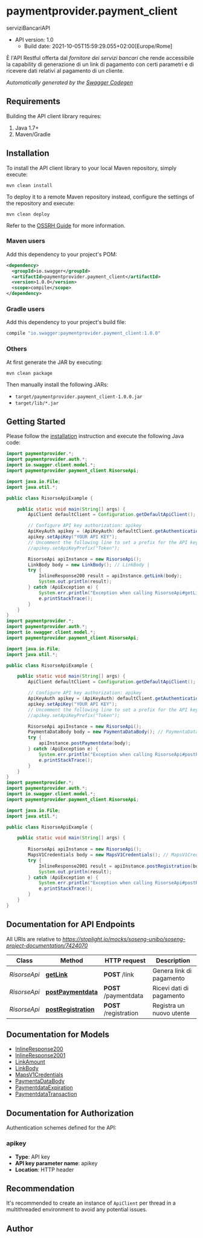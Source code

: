# paymentprovider.payment_client

serviziBancariAPI
- API version: 1.0
  - Build date: 2021-10-05T15:59:29.055+02:00[Europe/Rome]

È l'API Restful offerta dal *fornitore dei servizi bancari* che rende accessibile la capability di generazione di un link di pagamento con certi parametri e di ricevere dati relativi al pagamento di un cliente.


*Automatically generated by the [Swagger Codegen](https://github.com/swagger-api/swagger-codegen)*


## Requirements

Building the API client library requires:
1. Java 1.7+
2. Maven/Gradle

## Installation

To install the API client library to your local Maven repository, simply execute:

```shell
mvn clean install
```

To deploy it to a remote Maven repository instead, configure the settings of the repository and execute:

```shell
mvn clean deploy
```

Refer to the [OSSRH Guide](http://central.sonatype.org/pages/ossrh-guide.html) for more information.

### Maven users

Add this dependency to your project's POM:

```xml
<dependency>
  <groupId>io.swagger</groupId>
  <artifactId>paymentprovider.payment_client</artifactId>
  <version>1.0.0</version>
  <scope>compile</scope>
</dependency>
```

### Gradle users

Add this dependency to your project's build file:

```groovy
compile "io.swagger:paymentprovider.payment_client:1.0.0"
```

### Others

At first generate the JAR by executing:

```shell
mvn clean package
```

Then manually install the following JARs:

* `target/paymentprovider.payment_client-1.0.0.jar`
* `target/lib/*.jar`

## Getting Started

Please follow the [installation](#installation) instruction and execute the following Java code:

```java
import paymentprovider.*;
import paymentprovider.auth.*;
import io.swagger.client.model.*;
import paymentprovider.payment_client.RisorseApi;

import java.io.File;
import java.util.*;

public class RisorseApiExample {

    public static void main(String[] args) {
        ApiClient defaultClient = Configuration.getDefaultApiClient();

        // Configure API key authorization: apikey
        ApiKeyAuth apikey = (ApiKeyAuth) defaultClient.getAuthentication("apikey");
        apikey.setApiKey("YOUR API KEY");
        // Uncomment the following line to set a prefix for the API key, e.g. "Token" (defaults to null)
        //apikey.setApiKeyPrefix("Token");

        RisorseApi apiInstance = new RisorseApi();
        LinkBody body = new LinkBody(); // LinkBody | 
        try {
            InlineResponse200 result = apiInstance.getLink(body);
            System.out.println(result);
        } catch (ApiException e) {
            System.err.println("Exception when calling RisorseApi#getLink");
            e.printStackTrace();
        }
    }
}
import paymentprovider.*;
import paymentprovider.auth.*;
import io.swagger.client.model.*;
import paymentprovider.payment_client.RisorseApi;

import java.io.File;
import java.util.*;

public class RisorseApiExample {

    public static void main(String[] args) {
        ApiClient defaultClient = Configuration.getDefaultApiClient();

        // Configure API key authorization: apikey
        ApiKeyAuth apikey = (ApiKeyAuth) defaultClient.getAuthentication("apikey");
        apikey.setApiKey("YOUR API KEY");
        // Uncomment the following line to set a prefix for the API key, e.g. "Token" (defaults to null)
        //apikey.setApiKeyPrefix("Token");

        RisorseApi apiInstance = new RisorseApi();
        PaymentaDataBody body = new PaymentaDataBody(); // PaymentaDataBody | 
        try {
            apiInstance.postPaymentdata(body);
        } catch (ApiException e) {
            System.err.println("Exception when calling RisorseApi#postPaymentdata");
            e.printStackTrace();
        }
    }
}
import paymentprovider.*;
import paymentprovider.auth.*;
import io.swagger.client.model.*;
import paymentprovider.payment_client.RisorseApi;

import java.io.File;
import java.util.*;

public class RisorseApiExample {

    public static void main(String[] args) {
        
        RisorseApi apiInstance = new RisorseApi();
        MapsV1Credentials body = new MapsV1Credentials(); // MapsV1Credentials | 
        try {
            InlineResponse2001 result = apiInstance.postRegistration(body);
            System.out.println(result);
        } catch (ApiException e) {
            System.err.println("Exception when calling RisorseApi#postRegistration");
            e.printStackTrace();
        }
    }
}
```

## Documentation for API Endpoints

All URIs are relative to *https://stoplight.io/mocks/soseng-unibo/soseng-project-documentation/7424070*

Class | Method | HTTP request | Description
------------ | ------------- | ------------- | -------------
*RisorseApi* | [**getLink**](docs/RisorseApi.md#getLink) | **POST** /link | Genera link di pagamento
*RisorseApi* | [**postPaymentdata**](docs/RisorseApi.md#postPaymentdata) | **POST** /paymentdata | Ricevi dati di pagamento
*RisorseApi* | [**postRegistration**](docs/RisorseApi.md#postRegistration) | **POST** /registration | Registra un nuovo utente

## Documentation for Models

 - [InlineResponse200](docs/InlineResponse200.md)
 - [InlineResponse2001](docs/InlineResponse2001.md)
 - [LinkAmount](docs/LinkAmount.md)
 - [LinkBody](docs/LinkBody.md)
 - [MapsV1Credentials](docs/MapsV1Credentials.md)
 - [PaymentaDataBody](docs/PaymentaDataBody.md)
 - [PaymentdataExpiration](docs/PaymentdataExpiration.md)
 - [PaymentdataTransaction](docs/PaymentdataTransaction.md)

## Documentation for Authorization

Authentication schemes defined for the API:
### apikey

- **Type**: API key
- **API key parameter name**: apikey
- **Location**: HTTP header


## Recommendation

It's recommended to create an instance of `ApiClient` per thread in a multithreaded environment to avoid any potential issues.

## Author


